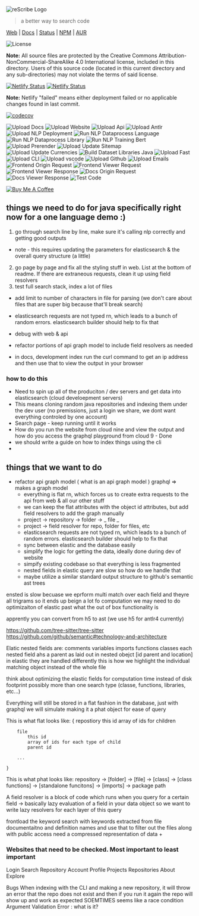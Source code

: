 <img alt="reScribe Logo" src="https://rescribe.dev/logo.svg" style="max-width: 500px">

> a better way to search code

[Web](https://rescribe.dev) | [Docs](https://docs.rescribe.dev) | [Status](https://status.rescribe.dev) | [NPM](https://www.npmjs.com/package/@rescribe/cli) | [AUR](https://aur.archlinux.org/packages/rescribe-bin)

![License](https://img.shields.io/badge/License-CC--BY--NC--SA--4.0-green)

**Note:** All source files are protected by the Creative Commons Attribution-NonCommercial-ShareAlike 4.0 International license, included in this directory. Users of this source code (located in this current directory and any sub-directories) may not violate the terms of said license.

[![Netlify Status](https://api.netlify.com/api/v1/badges/63eb1e80-d14d-4410-a514-4e39f9598710/deploy-status)](https://app.netlify.com/sites/rescribe/deploys)
[![Netlify Status](https://api.netlify.com/api/v1/badges/008527ea-a085-45a4-9d8b-d2e4f3e39886/deploy-status)](https://app.netlify.com/sites/rescribe-status/deploys)

**Note:** Netlify "failed" means either deployment failed or no applicable changes found in last commit.

[![codecov](https://codecov.io/gh/rescribe-dev/rescribe/branch/main/graph/badge.svg?token=FGYV3NYN8F)](https://codecov.io/gh/rescribe-dev/rescribe)

![Upload Docs](https://github.com/rescribe-dev/rescribe/workflows/Upload%20Docs/badge.svg)
![Upload Website](https://github.com/rescribe-dev/rescribe/workflows/Upload%20Website/badge.svg)
![Upload Api](https://github.com/rescribe-dev/rescribe/workflows/Upload%20Api/badge.svg)
![Upload Antlr](https://github.com/rescribe-dev/rescribe/workflows/Upload%20Antlr/badge.svg)
![Upload NLP Deployment](https://github.com/rescribe-dev/rescribe/workflows/Upload%20NLP%20Deployment/badge.svg)
![Run NLP Dataprocess Language](https://github.com/rescribe-dev/rescribe/workflows/Run%20NLP%20Dataprocess%20Language/badge.svg)
![Run NLP Dataprocess Library](https://github.com/rescribe-dev/rescribe/workflows/Run%20NLP%20Dataprocess%20Library/badge.svg)
![Run NLP Training Bert](https://github.com/rescribe-dev/rescribe/workflows/Run%20NLP%20Training%20Bert/badge.svg)
![Upload Prerender](https://github.com/rescribe-dev/rescribe/workflows/Upload%20Prerender/badge.svg)
![Upload Update Sitemap](https://github.com/rescribe-dev/rescribe/workflows/Upload%20Update%20Sitemap/badge.svg)
![Upload Update Currencies](https://github.com/rescribe-dev/rescribe/workflows/Upload%20Update%20Currencies/badge.svg)
![Build Dataset Libraries Java](https://github.com/rescribe-dev/rescribe/workflows/Build%20Dataset%20Libraries%20Java/badge.svg)
![Upload Fast](https://github.com/rescribe-dev/rescribe/workflows/Upload%20Fast/badge.svg)
![Upload CLI](https://github.com/rescribe-dev/rescribe/workflows/Upload%20CLI/badge.svg)
![Upload vscode](https://github.com/rescribe-dev/rescribe/workflows/Upload%20Vscode/badge.svg)
![Upload Github](https://github.com/rescribe-dev/rescribe/workflows/Upload%20Github/badge.svg)
![Upload Emails](https://github.com/rescribe-dev/rescribe/workflows/Upload%20Emails/badge.svg)
![Frontend Origin Request](https://github.com/rescribe-dev/rescribe/workflows/Frontend%20Origin%20Request/badge.svg)
![Frontend Viewer Request](https://github.com/rescribe-dev/rescribe/workflows/Frontend%20Viewer%20Request/badge.svg)
![Frontend Viewer Response](https://github.com/rescribe-dev/rescribe/workflows/Frontend%20Viewer%20Response/badge.svg)
![Docs Origin Request](https://github.com/rescribe-dev/rescribe/workflows/Docs%20Origin%20Request/badge.svg)
![Docs Viewer Response](https://github.com/rescribe-dev/rescribe/workflows/Docs%20Viewer%20Response/badge.svg)
![Test Code](https://github.com/rescribe-dev/rescribe/workflows/Test%20Code/badge.svg)

[![Buy Me A Coffee](https://www.buymeacoffee.com/assets/img/custom_images/orange_img.png)](https://www.buymeacoffee.com/IU2gHt3Qn)



## things we need to do for java specifically right now for a one language demo :)

1. go through search line by line, make sure it's calling nlp correctly and getting good outputs
  - note - this requires updating the parameters for elasticsearch & the overall query structure (a little) 
2. go page by page and fix all the styling stuff in web. List at the bottom of readme. If there are extraneous requests, clean it up using field resolvers
3. test full search stack, index a lot of files
  - add limit to number of characters in file for parsing (we don't care about files that are super big because that'll break search) 


- elasticsearch requests are not typed rn, which leads to a bunch of random errors. elasticsearch builder should help to fix that
- debug with web & api
- refactor portions of api graph model to include field resolvers as needed
- in docs, development index run the curl command to get an ip address and then use that to view the output in your browser


### how to do this 

- Need to spin up all of the produciton / dev servers and get data into elasticsearch (cloud develoepment servers)
- This means cloning random java repositories and indexing them under the dev user (no premissions, just a login we share, we dont want everything controled by one account)
- Search page - keep running until it works
- How do you run the website from cloud nine and view the output and how do you access the graphql playground from cloud 9 - Done
- we should write a guide on how to index things using the cli
- 





## things that we want to do

- refactor api graph model ( what is an api graph model ) graphql => makes a graph model 
  - everything is flat rn, which forces us to create extra requests to the api from web & all our other stuff
  - we can keep the flat attributes with the object id attributes, but add field resolvers to add the graph manually
  - project -> repository -> folder -> _ file _
  - project -> field resolver for repo, folder for files, etc
  - elasticsearch requests are not typed rn, which leads to a bunch of random errors. elasticsearch builder should help to fix that
  - sync between elastic and the database easily
  - simplify the logic for getting the data, ideally done during dev of website
  - simpify existing codebase so that everything is less fragmented 
  - nested fields in elastic query are slow so how do we handle that
  - maybe utilize a similar standard output structure to github's semantic ast trees



ensted is slow becuase we eprform multi match over each field and theyre all trigrams so it ends up beign a lot fo computation
we may need to do optimizaiton of elastic past what the out of box functionality is 


apprently you can convert from h5 to ast (we use h5 for antlr4 currently)

https://github.com/tree-sitter/tree-sitter  
https://github.com/github/semantic#technology-and-architecture

Elatic nested fields are:
    comments 
    variables
    imports 
    functions 
    classes 
each nested field ahs a parent as laid out in nested obejct
[id parent and location]
in elastic they are handled differently   this is how we highlight the individual matching object instead of the whole file 


think about optimizing the elastic fields for computation time instead of disk footprint
possibly more than one search type 
(classe, functions, libraries, etc...)



Everything will still be stored in a flat fashion in the database, just with graphql we will simulate making it a phat object for 
ease of query


This is what flat looks like: 
    {
        repostiory
            this id
            array of ids for children
        
        file 
            this id
            array of ids for each type of child 
            parent id 
        
        ...
        
    }

This is what phat looks like:
    repository -> [folder] -> [file] -> [class] -> [class functions]
                                     -> [standalone funcitons]
                                     -> [imports]
                                     -> package path
                                     
A field resolver is a block of code which runs when you query for a certain field -> basically lazy evaluation of a field in your data object
so we want to write lazy resolvers for each layer of this query


frontload the keyword search with keywords extracted from file documentaitno and definition names and use that to filter out the files along with public access
need a compressed representation of data 
+


### Websites that need to be checked. Most important to least important

Login
Search
Repository
Account
Profile
Projects
Repositories
About
Explore




Bugs
When indexing with the CLI and making a new repository, it will throw an error that the repo does not exist and then if you run it again the repo will show up and work as expected SOEMTIMES seems like a race condition
Argument Validation Error : what is it?
